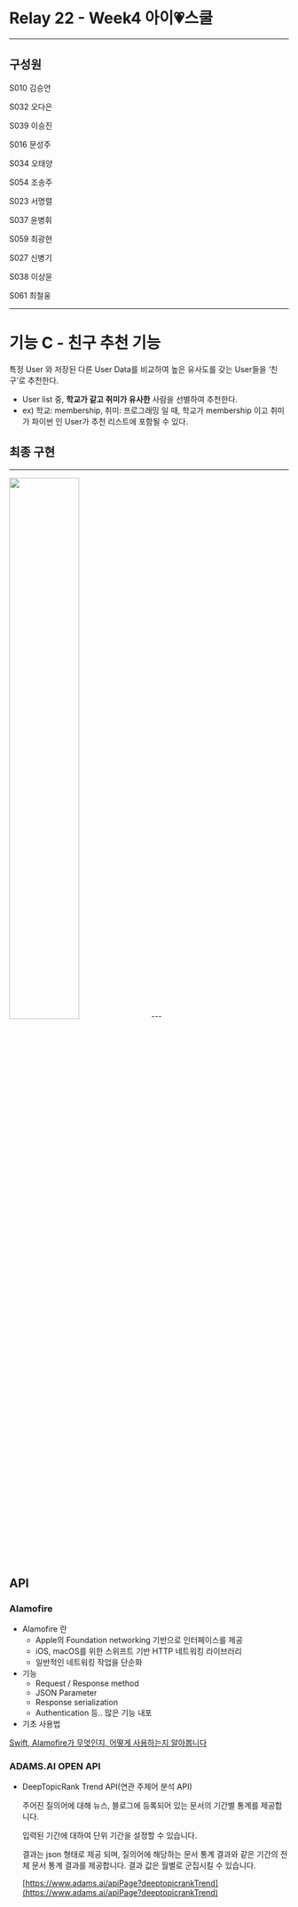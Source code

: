 # Relay 22 - Week4 아이💗스쿨

---

## 구성원

S010 김승언

S032 오다은

S039 이승진

S016 문성주

S034 오태양

S054 조송주

S023 서명렬

S037 윤병휘

S059 최광현

S027 신병기

S038 이상윤

S061 최철웅

---

# 기능 C - 친구 추천 기능

특정 User 와 저장된 다른 User Data를 비교하여 높은 유사도를 갖는 User들을 ‘친구’로 추천한다.

- User list 중, **학교가 같고 취미가 유사한** 사람을 선별하여 추천한다.
- ex) 학교: membership, 취미: 프로그래밍 일 때,  학교가 membership 이고 취미가 파이썬 인 User가 추천 리스트에 포함될 수 있다.

## 최종 구현

---
<img src="https://user-images.githubusercontent.com/62557093/90868994-93c4b180-e3d2-11ea-9911-3ecc4ac44172.gif" width="50%" />
---

## API

### **Alamofire**

- Alamofire 란
    - Apple의 Foundation networking 기반으로 인터페이스를 제공
    - iOS, macOS를 위한 스위프트 기반 HTTP 네트워킹 라이브러리
    - 일반적인 네트워킹 작업을 단순화
- 기능
    - Request / Response method
    - JSON Parameter
    - Response serialization
    - Authentication 등.. 많은 기능 내포
- 기초 사용법

[Swift, Alamofire가 무엇인지, 어떻게 사용하는지 알아봅니다](https://devmjun.github.io/archive/Alamofire)

### **ADAMS.AI OPEN API**

- DeepTopicRank Trend API(연관 주제어 분석 API)

    주어진 질의어에 대해 뉴스, 블로그에 등록되어 있는 문서의 기간별 통계를 제공합니다.

    입력된 기간에 대하여 단위 기간을 설정할 수 있습니다.

    결과는 json 형태로 제공 되며, 질의어에 해당하는 문서 통계 결과와 같은 기간의 전체 문서 통계 결과를 제공합니다. 결과 값은 월별로 군집시킬 수 있습니다.

    [https://www.adams.ai/apiPage?deeptopicrankTrend](https://www.adams.ai/apiPage?deeptopicrankTrend)
